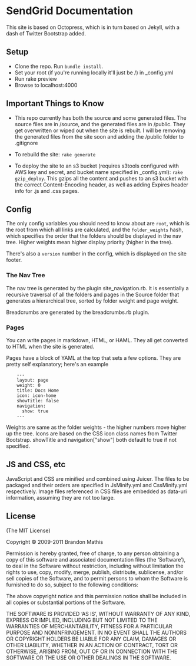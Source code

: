 # SendGrid Documentation

This site is based on Octopress, which is in turn based on Jekyll, with a dash of Twitter Bootstrap added.

## Setup

* Clone the repo. Run <code>bundle install</code>.
* Set your root (if you're running locally it'll just be /) in _config.yml
* Run rake preview
* Browse to localhost:4000

## Important Things to Know

* This repo currently has both the source and some generated files. The source files are in  /source, and the generated files are in /public. They get overwritten or wiped out when the site is rebuilt. I will be removing the generated files from the site soon and adding the /public folder to .gitignore

* To rebuild the site: <code>rake generate</code>

* To deploy the site to an s3 bucket (requires s3tools configured with AWS key and secret, and bucket name specified in \_config.yml): <code>rake gzip\_deploy</code>. This gzips all the content and pushes to an s3 bucket with the correct Content-Encoding header, as well as adding Expires header info for .js and .css pages.

## Config

The only config variables you should need to know about are <code>root</code>, which is the root from which all links are calculated, and the <code>folder_weights</code> hash, which specifies the order that the folders should be displayed in the nav tree. Higher weights mean higher display priority (higher in the tree).

There's also a <code>version</code> number in the config, which is displayed on the site footer.

### The Nav Tree

The nav tree is generated by the plugin site_navigation.rb. It is essentially a recursive traversal of all the folders and pages in the Source folder that generates a hierarchical tree, sorted by folder weight and page weight.

Breadcrumbs are generated by the breadcrumbs.rb plugin.

### Pages

You can write pages in markdown, HTML, or HAML. They all get converted to HTML when the site is generated.

Pages have a block of YAML at the top that sets a few options. They are pretty self explanatory; here's an example

```
	---
	layout: page
	weight: 0
	title: Docs Home
	icon: icon-home
	showTitle: false
	navigation:
	  show: true
	---
```

Weights are same as the folder weights - the higher numbers move higher up the tree. Icons are based on the CSS icon class names from Twitter Bootstrap. showTitle and navigation["show"] both default to true if not specified.

## JS and CSS, etc
JavaScript and CSS are minified and combined using Juicer. The files to be packaged and their orders are specified in JsMinify.yml and CssMinify.yml respectively. Image files referenced in CSS files are embedded as data-uri information, assuming they are not too large. 

## License
(The MIT License)

Copyright © 2009-2011 Brandon Mathis

Permission is hereby granted, free of charge, to any person obtaining a copy of this software and associated documentation files (the ‘Software’), to deal in the Software without restriction, including without limitation the rights to use, copy, modify, merge, publish, distribute, sublicense, and/or sell copies of the Software, and to permit persons to whom the Software is furnished to do so, subject to the following conditions:

The above copyright notice and this permission notice shall be included in all copies or substantial portions of the Software.

THE SOFTWARE IS PROVIDED ‘AS IS’, WITHOUT WARRANTY OF ANY KIND, EXPRESS OR IMPLIED, INCLUDING BUT NOT LIMITED TO THE WARRANTIES OF MERCHANTABILITY, FITNESS FOR A PARTICULAR PURPOSE AND NONINFRINGEMENT. IN NO EVENT SHALL THE AUTHORS OR COPYRIGHT HOLDERS BE LIABLE FOR ANY CLAIM, DAMAGES OR OTHER LIABILITY, WHETHER IN AN ACTION OF CONTRACT, TORT OR OTHERWISE, ARISING FROM, OUT OF OR IN CONNECTION WITH THE SOFTWARE OR THE USE OR OTHER DEALINGS IN THE SOFTWARE.